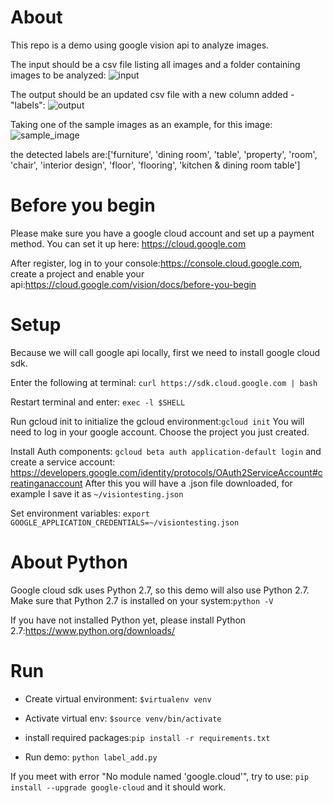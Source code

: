 # About
This repo is a demo using google vision api to analyze images.

The input should be a csv file listing all images and a folder containing images to be analyzed:
![input](https://pbs.twimg.com/media/DXuniLzVAAA3k_Z.jpg)

The output should be an updated csv file with a new column added - "labels":
![output](https://pbs.twimg.com/media/DXunTq6VoAAWB1j.jpg)

Taking one of the sample images as an example, for this image:
![sample_image](https://pbs.twimg.com/media/DXupS0hU8AE6ay3.jpg)

the detected labels are:['furniture', 'dining room', 'table', 'property', 'room', 'chair', 'interior design', 'floor', 'flooring', 'kitchen & dining room table']

# Before you begin
Please make sure you have a google cloud account and set up a payment method. You can set it up here: https://cloud.google.com

After register, log in to your console:https://console.cloud.google.com, create a project and enable your api:https://cloud.google.com/vision/docs/before-you-begin


# Setup
Because we will call google api locally, first we need to install google cloud sdk.

Enter the following at terminal: `curl https://sdk.cloud.google.com | bash`

Restart terminal and enter: `exec -l $SHELL`

Run gcloud init to initialize the gcloud environment:`gcloud init` You will need to log in your google account. Choose the project you just created.

Install Auth components: `gcloud beta auth application-default login` and create a service account: https://developers.google.com/identity/protocols/OAuth2ServiceAccount#creatinganaccount After this you will have a .json file downloaded, for example I save it as `~/visiontesting.json`

Set environment variables: `export GOOGLE_APPLICATION_CREDENTIALS=~/visiontesting.json  `

# About Python
Google cloud sdk uses Python 2.7, so this demo will also use Python 2.7. Make sure that Python 2.7 is installed on your system:`python -V`

If you have not installed Python yet, please install Python 2.7:https://www.python.org/downloads/

# Run


* Create virtual environment: `$virtualenv venv`

* Activate virtual env: `$source venv/bin/activate`

* install required packages:`pip install -r requirements.txt`

* Run demo: `python label_add.py`

If you meet with error "No module named 'google.cloud'", try to use: `pip install --upgrade google-cloud` and it should work.
